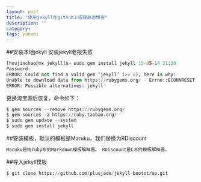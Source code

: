 ```yaml
---
layout: post
title: "使用jekyll在github上搭建静态博客"
description: ""
category: 
tags: yunwei
---
```


##安装本地jekyll
安装jekyll老报失败 

``` python
[houjinchao@mx jekyll]$> sudo gem install jekyll 15-05-14 21:20 
Password: 
ERROR: Could not find a valid gem ‘jekyll’ (>= 0), here is why: 
Unable to download data from https://rubygems.org/ - Errno::ECONNRESET: Connection reset by peer - SSL_connect (https://rubygems.org/quick/Marshal.4.8/jekyll-2.5.3.gemspec.rz) 
ERROR: Possible alternatives: jekyll
```

更换淘宝源后恢复，命令如下：

```python
$ gem sources --remove https://rubygems.org/
$ gem sources -a https://ruby.taobao.org/
$ sudo gem update --system
$ sudo gem install jekyll
```

##安装模板，默认的模板是Maruku，我们替换为RDiscount

``` python
Maruku是纯ruby写的Markdown模板解释器。 RDiscount是C写的模板解释器。
```

##导入jekyll模板
``` python
$ git clone https://github.com/plusjade/jekyll-bootstrap.git
```
